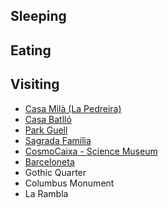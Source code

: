 <!-- 
.. link: 
.. description: 
.. tags: 
.. date: 2013/08/25 21:37:13
.. title: Barcelona
.. slug: barcelona
-->

## Sleeping

## Eating

## Visiting

* [Casa Milà (La Pedreira)](http://www.lapedrera.com/ca/home)
* [Casa Batlló](http://bcnshop.barcelonaturisme.com/Casa-Batllo/_vf-SMlY1yItM-U_l9RgLJoJPG-BcW4K5Nh9zolHzbfH5imcNlIgKF1KW7ejhJF0m94CFmJFWkV23CZw-geYKSt_ijTftnwnlLA94DlflxQhLJkpOzNhGMQ)
* [Park Guell](http://www.parkguell.es/en/portada)
* [Sagrada Familia](http://www.sagradafamilia.cat/)
* [CosmoCaixa - Science Museum](http://www.barcelonaturisme.com/CosmoCaixa---Science-Museum/_vf-SMlY1yIuKQTV1aq49kJ1vCaP0kZsYXVFk1UnAXLGU44ObQsvC0A1YNGvKNoNnZY-BteS_eCY)
* [Barceloneta](http://www.barcelonaturisme.com/Barceloneta-Beach/_3Ngb8YjSpL3U56ScBHOWcxpDev_Vr2xe_FRpDzZtWc7YtwAS4zcDc6Pih9txDiJq)
* Gothic Quarter
* Columbus Monument
* La Rambla